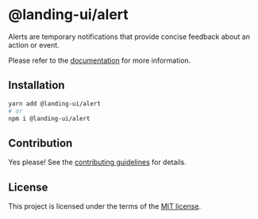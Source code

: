 # @landing-ui/alert

Alerts are temporary notifications that provide concise feedback about an action or event.

Please refer to the [documentation](https://landing-ui.vercel.app/docs/components/alert) for more information.

## Installation

```sh
yarn add @landing-ui/alert
# or
npm i @landing-ui/alert
```

## Contribution

Yes please! See the
[contributing guidelines](https://github.com/PanagiotisPitsikoulis/landing.ui/blob/master/CONTRIBUTING.md)
for details.

## License

This project is licensed under the terms of the
[MIT license](https://github.com/PanagiotisPitsikoulis/landing.ui/blob/master/LICENSE).
